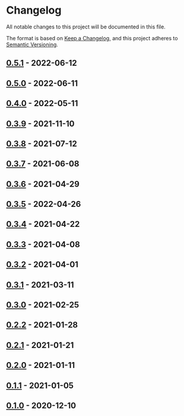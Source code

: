 # Changelog

All notable changes to this project will be documented in this file.

The format is based on [Keep a Changelog][web-changelog],
and this project adheres to [Semantic Versioning][web-semver].


## [0.5.1][changes-0.5.1] - 2022-06-12

## [0.5.0][changes-0.5.0] - 2022-06-11

## [0.4.0][changes-0.4.0] - 2022-05-11

## [0.3.9][changes-0.3.9] - 2021-11-10

## [0.3.8][changes-0.3.8] - 2021-07-12

## [0.3.7][changes-0.3.7] - 2021-06-08

## [0.3.6][changes-0.3.6] - 2021-04-29

## [0.3.5][changes-0.3.5] - 2022-04-26

## [0.3.4][changes-0.3.4] - 2021-04-22

## [0.3.3][changes-0.3.3] - 2021-04-08

## [0.3.2][changes-0.3.2] - 2021-04-01

## [0.3.1][changes-0.3.1] - 2021-03-11

## [0.3.0][changes-0.3.0] - 2021-02-25

## [0.2.2][changes-0.2.2] - 2021-01-28

## [0.2.1][changes-0.2.1] - 2021-01-21

## [0.2.0][changes-0.2.0] - 2021-01-11

## [0.1.1][changes-0.1.1] - 2021-01-05

## [0.1.0][changes-0.1.0] - 2020-12-10


[changes-0.5.1]: https://github.com/dialect-map/dialect-map-core/compare/v0.5.0...v0.5.1
[changes-0.5.0]: https://github.com/dialect-map/dialect-map-core/compare/v0.4.0...v0.5.0
[changes-0.4.0]: https://github.com/dialect-map/dialect-map-core/compare/v0.3.9...v0.4.0
[changes-0.3.9]: https://github.com/dialect-map/dialect-map-core/compare/v0.3.8...v0.3.9
[changes-0.3.8]: https://github.com/dialect-map/dialect-map-core/compare/v0.3.7...v0.3.8
[changes-0.3.7]: https://github.com/dialect-map/dialect-map-core/compare/v0.3.6...v0.3.7
[changes-0.3.6]: https://github.com/dialect-map/dialect-map-core/compare/v0.3.5...v0.3.6
[changes-0.3.5]: https://github.com/dialect-map/dialect-map-core/compare/v0.3.4...v0.3.5
[changes-0.3.4]: https://github.com/dialect-map/dialect-map-core/compare/v0.3.3...v0.3.4
[changes-0.3.3]: https://github.com/dialect-map/dialect-map-core/compare/v0.3.2...v0.3.3
[changes-0.3.2]: https://github.com/dialect-map/dialect-map-core/compare/v0.3.1...v0.3.2
[changes-0.3.1]: https://github.com/dialect-map/dialect-map-core/compare/v0.3.0...v0.3.1
[changes-0.3.0]: https://github.com/dialect-map/dialect-map-core/compare/v0.2.2...v0.3.0
[changes-0.2.2]: https://github.com/dialect-map/dialect-map-core/compare/v0.2.1...v0.2.2
[changes-0.2.1]: https://github.com/dialect-map/dialect-map-core/compare/v0.2.0...v0.2.1
[changes-0.2.0]: https://github.com/dialect-map/dialect-map-core/compare/v0.1.1...v0.2.0
[changes-0.1.1]: https://github.com/dialect-map/dialect-map-core/compare/v0.1.0...v0.1.1
[changes-0.1.0]: https://github.com/dialect-map/dialect-map-core/releases/tag/v0.1.0

[web-changelog]: https://keepachangelog.com/en/1.0.0/
[web-semver]: https://semver.org/spec/v2.0.0.html
